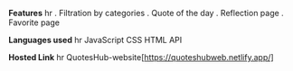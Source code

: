 
**Features**
hr
. Filtration by categories
. Quote of the day
. Reflection page
. Favorite page

**Languages used**
hr
JavaScript
CSS
HTML
API

**Hosted Link**
hr
QuotesHub-website[https://quoteshubweb.netlify.app/]



